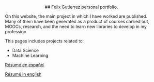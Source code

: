 <p align="center">
## Felix Gutierrez personal portfolio.
</p>


On this website, the main project in which I have worked are published. Many of them have been generated as a product of courses carried out, MOOCs, research, and the need to learn new libraries to develop in my profession.

This pages includes projects related to:

 *  Data Science
 *  Machine Learning




[Résumé en español](https://fvgm-spec.github.io/CV/felix_gutierrez_cv_espanyol.pdf)

[Résumé in english](https://fvgm-spec.github.io/CV/felix_gutierrez_cv_english.pdf)
